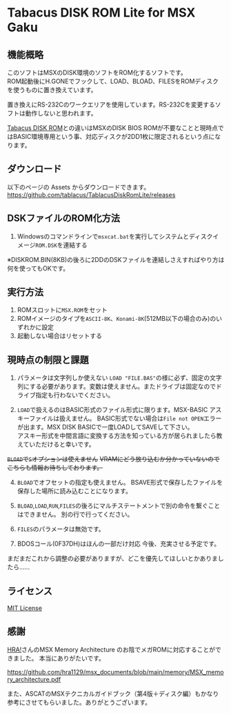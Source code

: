 
# Tabacus DISK ROM Lite for MSX Gaku

## 機能概略

このソフトはMSXのDISK環境のソフトをROM化するソフトです。  
ROM起動後にH.GONEでフックして、LOAD、BLOAD、FILESをROMディスクを使うものに置き換えています。  

置き換えにRS-232Cのワークエリアを使用しています。RS-232Cを変更するソフトは動作しないと思われます。

[Tabacus DISK ROM](https://github.com/tablacus/TablacusDiskRom)との違いはMSXのDISK BIOS ROMが不要なことと現時点ではBASIC環境専用という事、対応ディスクが2DD1枚に限定されるという点になります。


## ダウンロード

以下のページの Assets からダウンロードできます。  
https://github.com/tablacus/TablacusDiskRomLite/releases

## DSKファイルのROM化方法

1. Windowsのコマンドラインで`msxcat.bat`を実行してシステムとディスクイメージ`ROM.DSK`を連結する

※DISKROM.BIN(8KB)の後ろに2DDのDSKファイルを連結しさえすればやり方は何を使ってもOKです。

## 実行方法

1. ROMスロットに`MSX.ROM`をセット
2. ROMイメージのタイプを`ASCII-8K`、`Konami-8K`(512MB以下の場合のみ)のいずれかに設定
3. 起動しない場合はリセットする


## 現時点の制限と課題

1. パラメータは文字列しか使えない
`LOAD "FILE.BAS"`の様に必ず、固定の文字列にする必要があります。変数は使えません。またドライブは固定なのでドライブ指定も行わないでください。

2. `LOAD`で扱えるのはBASIC形式のファイル形式に限ります。MSX-BASIC アスキーファイルは扱えません。
BASIC形式でない場合は`File not OPEN`エラーが出ます。MSX DISK BASICで一度LOADしてSAVEして下さい。  
アスキー形式を中間言語に変換する方法を知っている方が居られましたら教えていただけると幸いです。

~~`BLOAD`で`S`オプションは使えません~~
~~VRAMにどう放り込むか分かっていないのでこちらも情報お待ちしております。~~

4. `BLOAD`でオフセットの指定も使えません。
BSAVE形式で保存したファイルを保存した場所に読み込むことになります。

5. `BLOAD`,`LOAD`,`RUN`,`FILES`の後ろにマルチステートメントで別の命令を繋ぐことはできません。
別の行で行ってください。

6. `FILES`のパラメータは無効です。

7. BDOSコール(0F37DH)はほんの一部だけ対応
今後、充実させる予定です。

まだまだこれから調整の必要がありますが、どこを優先してほしいとかありましたら……

## ライセンス

[MIT License](https://github.com/tablacus/TablacusDiskRomLite/blob/main/LICENSE)

## 感謝

[HRA!](https://twitter.com/thara1129)さんのMSX Memory Architecture のお陰でメガROMに対応することができました。
本当にありがたいです。

https://github.com/hra1129/msx_documents/blob/main/memory/MSX_memory_architecture.pdf

また、ASCATのMSXテクニカルガイドブック（第4版＋ディスク編）もかなり参考にさせてもらいました。ありがとうございます。
